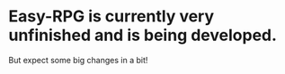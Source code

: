 # Easy-RPG is currently very unfinished and is being developed.
But expect some big changes in a bit!
